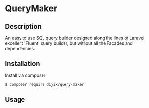 # QueryMaker

## Description
An easy to use SQL query builder designed along the lines of Laravel excellent 'Fluent' query builder, 
but without all the Facades and dependencies.

## Installation

Install via composer
```bash
$ composer require dijix/query-maker
````

## Usage

```php
```
